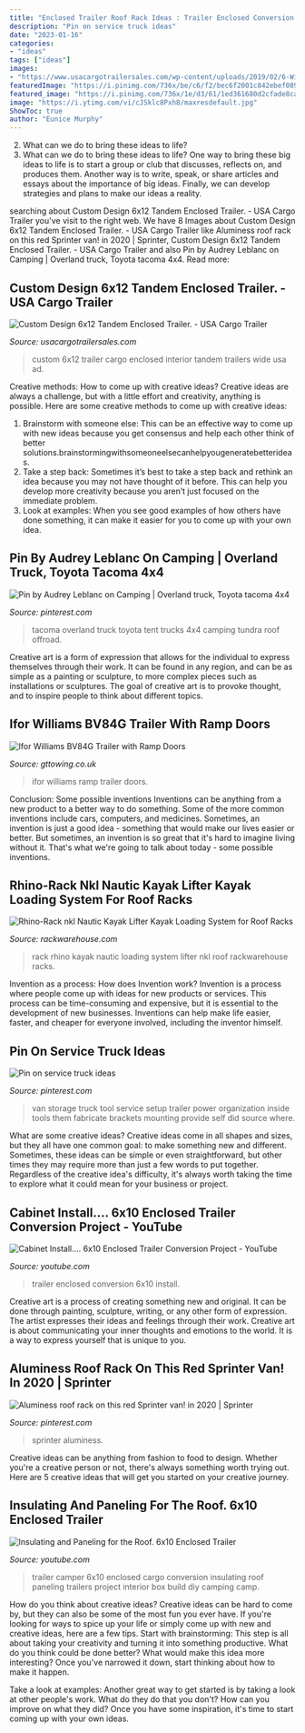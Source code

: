 ```yaml
---
title: "Enclosed Trailer Roof Rack Ideas : Trailer Enclosed Conversion 6x10 Install"
description: "Pin on service truck ideas"
date: "2023-01-16"
categories:
- "ideas"
tags: ["ideas"]
images:
- "https://www.usacargotrailersales.com/wp-content/uploads/2019/02/6-Wide-Custom-Interior-e1549248699183-1200x1600.jpg"
featuredImage: "https://i.pinimg.com/736x/be/c6/f2/bec6f2001c842ebef0897241f03ef0ea.jpg"
featured_image: "https://i.pinimg.com/736x/1e/d3/61/1ed361680d2cfade8ca75497c6c4f2e6.jpg"
image: "https://i.ytimg.com/vi/cJSklc8Pxh8/maxresdefault.jpg"
ShowToc: true
author: "Eunice Murphy"
---
```



2. What can we do to bring these ideas to life?
2. What can we do to bring these ideas to life? 
One way to bring these big ideas to life is to start a group or club that discusses, reflects on, and produces them. Another way is to write, speak, or share articles and essays about the importance of big ideas. Finally, we can develop strategies and plans to make our ideas a reality.

	

		
searching about Custom Design 6x12 Tandem Enclosed Trailer. - USA Cargo Trailer you've visit to the right web. We have 8 Images about Custom Design 6x12 Tandem Enclosed Trailer. - USA Cargo Trailer like Aluminess roof rack on this red Sprinter van! in 2020 | Sprinter, Custom Design 6x12 Tandem Enclosed Trailer. - USA Cargo Trailer and also Pin by Audrey Leblanc on Camping | Overland truck, Toyota tacoma 4x4. Read more:
		
    
## Custom Design 6x12 Tandem Enclosed Trailer. - USA Cargo Trailer

<img loading=lazy src="https://www.usacargotrailersales.com/wp-content/uploads/2019/02/6-Wide-Custom-Interior-e1549248699183-1200x1600.jpg" onerror="this.onerror=null;this.src='https://tse3.mm.bing.net/th?id=OIP.wyiQ1NQVCpEsU_PeVUBzIwHaJ4&amp;pid=15.1';" alt="Custom Design 6x12 Tandem Enclosed Trailer. - USA Cargo Trailer">

_Source: usacargotrailersales.com_

>custom 6x12 trailer cargo enclosed interior tandem trailers wide usa ad. 

	

Creative methods: How to come up with creative ideas?
Creative ideas are always a challenge, but with a little effort and creativity, anything is possible. Here are some creative methods to come up with creative ideas:
1. Brainstorm with someone else: This can be an effective way to come up with new ideas because you get consensus and help each other think of better solutions.brainstormingwithsomeoneelsecanhelpyougeneratebetterideas.
2. Take a step back: Sometimes it’s best to take a step back and rethink an idea because you may not have thought of it before. This can help you develop more creativity because you aren’t just focused on the immediate problem.
3. Look at examples: When you see good examples of how others have done something, it can make it easier for you to come up with your own idea.

    
## Pin By Audrey Leblanc On Camping | Overland Truck, Toyota Tacoma 4x4

<img loading=lazy src="https://i.pinimg.com/736x/be/c6/f2/bec6f2001c842ebef0897241f03ef0ea.jpg" onerror="this.onerror=null;this.src='https://tse3.mm.bing.net/th?id=OIP._g4TAZIiXCATfn7I0k1uLAHaEK&amp;pid=15.1';" alt="Pin by Audrey Leblanc on Camping | Overland truck, Toyota tacoma 4x4">

_Source: pinterest.com_

>tacoma overland truck toyota tent trucks 4x4 camping tundra roof offroad. 

	

Creative art is a form of expression that allows for the individual to express themselves through their work. It can be found in any region, and can be as simple as a painting or sculpture, to more complex pieces such as installations or sculptures. The goal of creative art is to provoke thought, and to inspire people to think about different topics.

    
## Ifor Williams BV84G Trailer With Ramp Doors

<img loading=lazy src="https://gttowing.co.uk/images_CMS/products/5404/img_8012_high_res_51.jpg" onerror="this.onerror=null;this.src='https://tse1.mm.bing.net/th?id=OIP.WfKFfMgl0gUNzmiCDvY_3AHaE7&amp;pid=15.1';" alt="Ifor Williams BV84G Trailer with Ramp Doors">

_Source: gttowing.co.uk_

>ifor williams ramp trailer doors. 

	

Conclusion: Some possible inventions
Inventions can be anything from a new product to a better way to do something. Some of the more common inventions include cars, computers, and medicines. Sometimes, an invention is just a good idea - something that would make our lives easier or better. But sometimes, an invention is so great that it's hard to imagine living without it. That's what we're going to talk about today - some possible inventions.

    
## Rhino-Rack Nkl Nautic Kayak Lifter Kayak Loading System For Roof Racks

<img loading=lazy src="http://www.rackwarehouse.com/images/productimages/rhino/rhino-rack-nkl-10.jpg" onerror="this.onerror=null;this.src='https://tse4.mm.bing.net/th?id=OIP.b6unjyIZ00KrqkUKuhWyxAHaHa&amp;pid=15.1';" alt="Rhino-Rack nkl Nautic Kayak Lifter Kayak Loading System for Roof Racks">

_Source: rackwarehouse.com_

>rack rhino kayak nautic loading system lifter nkl roof rackwarehouse racks. 

	

Invention as a process: How does Invention work?
Invention is a process where people come up with ideas for new products or services. This process can be time-consuming and expensive, but it is essential to the development of new businesses. Inventions can help make life easier, faster, and cheaper for everyone involved, including the inventor himself.

    
## Pin On Service Truck Ideas

<img loading=lazy src="https://i.pinimg.com/originals/70/11/bd/7011bd00fa89b8aed19142494bae11a5.jpg" onerror="this.onerror=null;this.src='https://tse3.mm.bing.net/th?id=OIP.3pCtaRmhc1q5Lbg2NlKhkQHaJ6&amp;pid=15.1';" alt="Pin on service truck ideas">

_Source: pinterest.com_

>van storage truck tool service setup trailer power organization inside tools them fabricate brackets mounting provide self did source where. 

	

What are some creative ideas?
Creative ideas come in all shapes and sizes, but they all have one common goal: to make something new and different. Sometimes, these ideas can be simple or even straightforward, but other times they may require more than just a few words to put together. Regardless of the creative idea's difficulty, it's always worth taking the time to explore what it could mean for your business or project.

    
## Cabinet Install.... 6x10 Enclosed Trailer Conversion Project - YouTube

<img loading=lazy src="https://i.ytimg.com/vi/F92ljKPYHyw/maxresdefault.jpg" onerror="this.onerror=null;this.src='https://tse1.mm.bing.net/th?id=OIP.4RYLK9okP-m0omyGuFTONwHaEK&amp;pid=15.1';" alt="Cabinet Install.... 6x10 Enclosed Trailer Conversion Project - YouTube">

_Source: youtube.com_

>trailer enclosed conversion 6x10 install. 

	

Creative art is a process of creating something new and original. It can be done through painting, sculpture, writing, or any other form of expression. The artist expresses their ideas and feelings through their work. Creative art is about communicating your inner thoughts and emotions to the world. It is a way to express yourself that is unique to you.

    
## Aluminess Roof Rack On This Red Sprinter Van! In 2020 | Sprinter

<img loading=lazy src="https://i.pinimg.com/736x/1e/d3/61/1ed361680d2cfade8ca75497c6c4f2e6.jpg" onerror="this.onerror=null;this.src='https://tse4.mm.bing.net/th?id=OIP.Co0PsGNMOLv_s7K_9sJBfgHaGM&amp;pid=15.1';" alt="Aluminess roof rack on this red Sprinter van! in 2020 | Sprinter">

_Source: pinterest.com_

>sprinter aluminess. 

	

Creative ideas can be anything from fashion to food to design. Whether you're a creative person or not, there's always something worth trying out. Here are 5 creative ideas that will get you started on your creative journey.

    
## Insulating And Paneling For The Roof. 6x10 Enclosed Trailer

<img loading=lazy src="https://i.ytimg.com/vi/cJSklc8Pxh8/maxresdefault.jpg" onerror="this.onerror=null;this.src='https://tse1.mm.bing.net/th?id=OIP.gEyO1wTGE18BDRpWMJCe_QHaEK&amp;pid=15.1';" alt="Insulating and Paneling for the Roof. 6x10 Enclosed Trailer">

_Source: youtube.com_

>trailer camper 6x10 enclosed cargo conversion insulating roof paneling trailers project interior box build diy camping camp. 

	

How do you think about creative ideas?
Creative ideas can be hard to come by, but they can also be some of the most fun you ever have. If you're looking for ways to spice up your life or simply come up with new and creative ideas, here are a few tips. 
Start with brainstorming: This step is all about taking your creativity and turning it into something productive. What do you think could be done better? What would make this idea more interesting? Once you've narrowed it down, start thinking about how to make it happen. 

Take a look at examples: Another great way to get started is by taking a look at other people's work. What do they do that you don't? How can you improve on what they did? Once you have some inspiration, it's time to start coming up with your own ideas.

